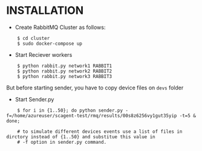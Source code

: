 # INSTALLATION

* Create RabbitMQ Cluster as follows:

```
	$ cd cluster
	$ sudo docker-compose up 
```

* Start Reciever workers

```
	$ python rabbit.py network1 RABBIT1
	$ python rabbit.py network2 RABBIT2
	$ python rabbit.py network3 RABBIT3
``` 

But before starting sender, you have to copy device files on <code>devs</code> folder

* Start Sender.py
```
	$ for i in {1..50}; do python sender.py -f=/home/azureuser/scagent-test/rmq/results/00s8z6256vy1gut35yip -t=5 &  done;

	# to simulate different devices events use a list of files in dirctory instead of {1..50} and substitue this value in 
	# -f option in sender.py command.

```
